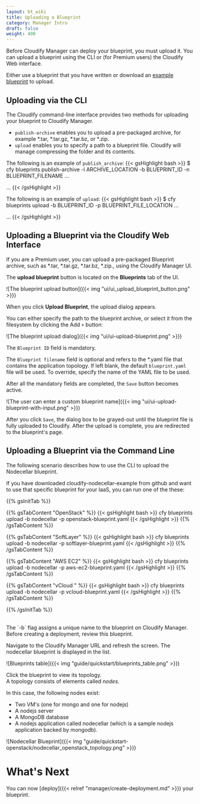 ```yaml
---
layout: bt_wiki
title: Uploading a Blueprint
category: Manager Intro
draft: false
weight: 400
---
```


Before Cloudify Manager can deploy your blueprint, you must upload it. You can upload a blueprint using the CLI or (for Premium users) the Cloudify Web interface.

Either use a blueprint that you have written or download an [example blueprint](https://github.com/cloudify-cosmo/cloudify-nodecellar-example) to upload.

## Uploading via the CLI

The Cloudify command-line interface provides two methods for uploading your blueprint to Cloudify Manager.

 * `publish-archive` enables you to upload a pre-packaged archive, for example *.tar, *.tar.gz, *.tar.bz, or *.zip.
 * `upload` enables you to specify a path to a blueprint file. Cloudify will manage compressing the folder and its contents.

The following is an example of `publish_archive`:
{{< gsHighlight  bash >}}
$ cfy blueprints publish-archive -l ARCHIVE_LOCATION -b BLUEPRINT_ID -n BLUEPRINT_FILENAME
...

...
{{< /gsHighlight >}}

The following is an example of `upload`:
{{< gsHighlight  bash >}}
$ cfy blueprints upload -b BLUEPRINT_ID -p BLUEPRINT_FILE_LOCATION
...

...
{{< /gsHighlight >}}


## Uploading a Blueprint via the Cloudify Web Interface

If you are a Premium user, you can upload a pre-packaged Blueprint archive, such as *.tar, *.tar.gz, *.tar.bz, *.zip., using the Cloudify Manager UI.

The **upload blueprint** button is located on the **Blueprints** tab of the UI.

![The blueprint upload button]({{< img "ui/ui_upload_blueprint_button.png" >}})

When you click **Upload Blueprint**, the upload dialog appears.

You can either specify the path to the blueprint archive, or select it from the filesystem by clicking the Add `+` button:

![The blueprint upload dialog]({{< img "ui/ui-upload-blueprint.png" >}})

The `Blueprint ID` field is mandatory.

The `Blueprint filename` field is optional and refers to the *.yaml file that contains the application topology. If left blank, the default `blueprint.yaml` file will be used. To override, specify the name of the YAML file to be used.

After all the mandatory fields are completed, the `Save` button becomes active.

![The user can enter a custom blueprint name]({{< img "ui/ui-upload-blueprint-with-input.png" >}})

After you click `Save`, the dialog box to be grayed-out until the blueprint file is fully uploaded to Cloudify. After the upload is complete, you are redirected to the blueprint's page.

## Uploading a Blueprint via the Command Line

The following scenario describes how to use the CLI to upload the Nodecellar blueprint.

If you have downloaded cloudify-nodecellar-example from github and want to use that specific blueprint for your IaaS, you can run one of the these:

  {{% gsInitTab %}}

  {{% gsTabContent "OpenStack" %}}
  {{< gsHighlight  bash >}}
  cfy blueprints upload -b nodecellar -p openstack-blueprint.yaml
  {{< /gsHighlight >}}
  {{% /gsTabContent %}}

  {{% gsTabContent "SoftLayer" %}}
  {{< gsHighlight  bash >}}
  cfy blueprints upload -b nodecellar -p softlayer-blueprint.yaml
  {{< /gsHighlight >}}
  {{% /gsTabContent %}}

  {{% gsTabContent "AWS EC2" %}}
  {{< gsHighlight  bash >}}
  cfy blueprints upload -b nodecellar -p aws-ec2-blueprint.yaml
  {{< /gsHighlight >}}
  {{% /gsTabContent %}}

  {{% gsTabContent "vCloud " %}}
  {{< gsHighlight  bash >}}
  cfy blueprints upload -b nodecellar -p vcloud-blueprint.yaml
  {{< /gsHighlight >}}
  {{% /gsTabContent %}}

  {{% /gsInitTab %}}


<br/>
The `-b` flag assigns a unique name to the blueprint on Cloudify Manager. Before creating a deployment, review this blueprint.

Navigate to the Cloudify Manager URL and refresh the screen. The nodecellar blueprint is displayed in the list.

  ![Blueprints table]({{< img "guide/quickstart/blueprints_table.png" >}})

Click the blueprint to view its topology.<br>
A topology consists of elements called _nodes_.

In this case, the following nodes exist:

  * Two VM's (one for mongo and one for nodejs)
  * A nodejs server
  * A MongoDB database
  * A nodejs application called nodecellar (which is a sample nodejs application backed by mongodb).

  ![Nodecellar Blueprint]({{< img "guide/quickstart-openstack/nodecellar_openstack_topology.png" >}})


# What's Next

You can now [deploy]({{< relref "manager/create-deployment.md" >}}) your blueprint.
